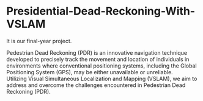 # Presidential-Dead-Reckoning-With-VSLAM
It is our final-year project.

Pedestrian Dead Reckoning (PDR) is an innovative navigation technique developed to precisely track the movement and location of individuals in environments where conventional positioning systems, including the Global Positioning System (GPS), may be either unavailable or unreliable.           
Utilizing Visual Simultaneous Localization and Mapping (VSLAM), we aim to address and overcome the challenges encountered in Pedestrian Dead Reckoning (PDR).
